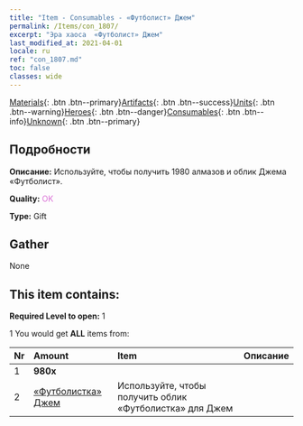 ```yaml
---
title: "Item - Consumables - «Футболист» Джем"
permalink: /Items/con_1807/
excerpt: "Эра хаоса  «Футболист» Джем"
last_modified_at: 2021-04-01
locale: ru
ref: "con_1807.md"
toc: false
classes: wide
---
```

 [Materials](/ru/Items/){: .btn .btn--primary}[Artifacts](/ru/Items/Artifacts/){: .btn .btn--success}[Units](/ru/Items/Units/){: .btn .btn--warning}[Heroes](/ru/Items/Heroes/){: .btn .btn--danger}[Consumables](/ru/Items/Consumables/){: .btn .btn--info}[Unknown](/ru/Items/Unknown/){: .btn .btn--primary}

## Подробности
 **Описание:** Используйте, чтобы получить 1980 алмазов и облик Джема «Футболист».

 **Quality:** <span style="color: #DA70D6">OK</span>

 **Type:** Gift

## Gather

  None

## This item contains:

 **Required Level to open:** 1

 1 You would get **ALL** items  from:

  | Nr | Amount |     Item    | Описание |
  |:---|:-------|:------------|:-----------:|
  | 1 |  **980x** | <i class="fas fa-gem"/> |  | 
  | 2 | [«Футболистка» Джем](/ru/Items/con_1046/) | Используйте, чтобы получить облик «Футболистка» для Джем | 
